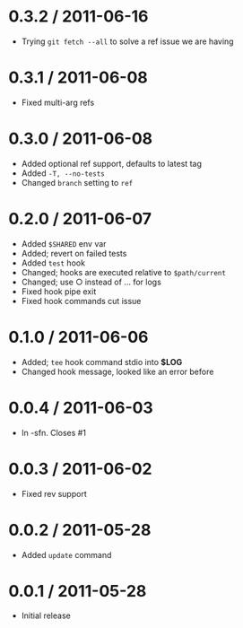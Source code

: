 
0.3.2 / 2011-06-16 
==================

  * Trying `git fetch --all` to solve a ref issue we are having

0.3.1 / 2011-06-08 
==================

  * Fixed multi-arg refs

0.3.0 / 2011-06-08 
==================

  * Added optional ref support, defaults to latest tag
  * Added `-T, --no-tests`
  * Changed `branch` setting to `ref`

0.2.0 / 2011-06-07 
==================

  * Added `$SHARED` env var
  * Added; revert on failed tests
  * Added `test` hook
  * Changed; hooks are executed relative to `$path/current`
  * Changed; use ○ instead of ... for logs
  * Fixed hook pipe exit
  * Fixed hook commands cut issue

0.1.0 / 2011-06-06 
==================

  * Added; `tee` hook command stdio into __$LOG__
  * Changed hook message, looked like an error before

0.0.4 / 2011-06-03 
==================

  * ln -sfn. Closes #1

0.0.3 / 2011-06-02 
==================

  * Fixed rev support

0.0.2 / 2011-05-28 
==================

  * Added `update` command

0.0.1 / 2011-05-28 
==================

  * Initial release
